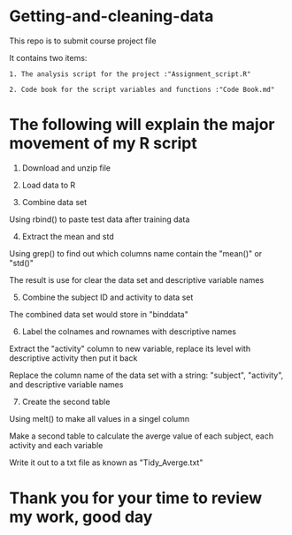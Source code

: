 # Getting-and-cleaning-data
This repo is to submit course project file

It contains two items:

    1. The analysis script for the project :"Assignment_script.R"
    
    2. Code book for the script variables and functions :"Code Book.md"

# The following will explain the major movement of my R script

1. Download and unzip file

2. Load data to R

3. Combine data set

Using rbind() to paste test data after training data

4. Extract the mean and std

Using grep() to find out which columns name contain the "mean()" or "std()"

The result is use for clear the data set and descriptive variable names

5. Combine the subject ID and activity to data set

The combined data set would store in "binddata"

6. Label the colnames and rownames with descriptive names

Extract the "activity" column to new variable, replace its level with descriptive activity then put it back

Replace the column name of the data set with a string: "subject", "activity", and descriptive variable names

7. Create the second table

Using melt() to make all values in a singel column

Make a second table to calculate the averge value of each subject, each activity and each variable

Write it out to a txt file as known as "Tidy_Averge.txt"

# Thank you for your time to review my work, good day
